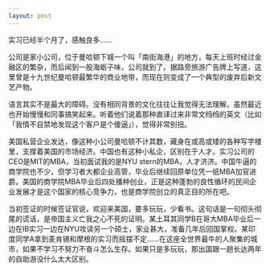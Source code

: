 ```yaml
---
layout: post
---
```

实习已经半个月了，感触良多……

公司是家小公司，位于曼哈顿下城一个叫「南街海港」的地方，每天上班时经过金融区的繁杂，而后闻到一股海蛎子味，公司就到了。据路旁旅游广告牌上写道，这里曾是十九世纪曼哈顿最繁华的商业地带，而现在则变成了一个典型的废弃后新文艺产物。

语言其实不是最大的障碍。没有相同背景的文化往往让我觉得无法理解。虽然最近也开始慢慢和同事搞笑起来。听着他们说着那种直译过来非常文绉绉的英文（比如「我情不自禁地发现这个客户是个傻逼」），觉得非常别扭。

美国私营企业发达，像这种小公司曼哈顿不计其数，藏身在或高或矮的各种写字楼里，支撑着美国的市场经济。中国也有这种小私企，区别在于人才。实习公司的CEO是MIT的MBA，当初面试我的是NYU stern的MBA，人才济济。中国牛逼的商学院也不少，但学习者大都企业高管，毕业后继续回原单位凭一纸MBA加官进爵。美国的商学院MBA毕业后四处播种创业，正是这种蓬勃的良性循环的民间企业发展才是这个国家的核心竞争力，也是商学院创立的真正目的所在吧。

当初签证的时候签证官说，欢迎来美国，要多玩玩，少看书。这句话是一句彻头彻尾的谎话，是帝国主义亡我之心不死的证明。某土耳其同学B在哥大MBA毕业后一边在IB实习一边在NYU攻读另一个硕士，家业甚大，准备几年后回国掌权。某印度同学A拿到麦肯锡和摩根的实习而摇摆不定……在这座全世界最牛的人聚集的城市，如果不学习不努力不奋斗怎么生存。如果只是多玩玩，那出国跟一趟长达两年的自助游没什么太大区别。